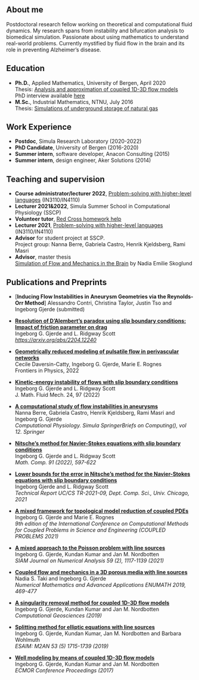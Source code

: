 ## About me
Postdoctoral research fellow working on theoretical and computational fluid dynamics. My research spans from instability and bifurcation analysis to biomedical simulation. Passionate about using mathematics to understand real-world problems. Currently mystified by fluid flow in the brain and its role in preventing Alzheimer’s disease. 

## Education 
- **Ph.D.**, Applied Mathematics, University of Bergen, April 2020 <br />
Thesis: [Analysis and approximation of coupled 1D-3D flow models](https://bora.uib.no/bora-xmlui/handle/1956/21793) <br />
PhD interview available [here](https://vimeo.com/667198155) 
- **M.Sc.**,  Industrial Mathematics, NTNU, July 2016 <br />
Thesis: [Simulations of underground storage of natural gas](https://ntnuopen.ntnu.no/ntnu-xmlui/handle/11250/2405993)

## Work Experience
- **Postdoc**, Simula Research Laboratory (2020-2022)
- **PhD Candidate**, University of Bergen (2016-2020)
- **Summer intern**, software developer, Anacon Consulting (2015)
- **Summer intern**, design engineer, Aker Solutions (2014)

## Teaching and supervision ##
- **Course administrator/lecturer 2022**, [Problem-solving with higher-level languages](https://uio-in3110.github.io/)  (IN3110/IN4110)
- **Lecturer 2021&2022**, Simula Summer School in Computational Physiology (SSCP)
- **Volunteer tutor**, [Red Cross homework help](https://www.rodekors.no/lokalforeninger/oslo/aktiviteter/barn-og-unge/leksehjelp/)
- **Lecturer 2021**, [Problem-solving with higher-level languages](https://uio-in3110.github.io/)  (IN3110/IN4110)
- **Advisor** for student project at SSCP. <br />
Project group: Nanna Berre, Gabriela Castro, Henrik Kjeldsberg, Rami Masri
- **Advisor**, master thesis
<br /> [Simulation of Flow and Mechanics in the Brain](https://bora.uib.no/bora-xmlui/handle/1956/20035) by Nadia Emilie Skoglund

## Publications and Preprints
- [**Inducing Flow Instabilities in Aneurysm Geometries via the Reynolds-Orr Method**]
Alessandro Contri, Christina Taylor, Justin Tso and Ingeborg Gjerde (submitted)

- [**Resolution of D’Alembert’s paradox using slip boundary conditions: Impact of friction parameter on drag**](https://arxiv.org/abs/2204.12240) <br />
Ingeborg G. Gjerde and L. Ridgway Scott <br />
*https://arxiv.org/abs/2204.12240*

- [**Geometrically reduced modeling of pulsatile flow in perivascular networks**](https://www.frontiersin.org/articles/10.3389/fphy.2022.882260/full) <br />
Cecile Daversin-Catty, Ingeborg G. Gjerde, Marie E. Rognes <br />
Frontiers in Physics, 2022

- [**Kinetic-energy instability of flows with slip boundary conditions**](https://people.cs.uchicago.edu/~ridg/finrevdfss.pdf)<br />
Ingeborg G. Gjerde and L. Ridgway Scott<br />
J. Math. Fluid Mech. 24, 97 (2022)

- [**A computational study of flow instabilities in aneurysms**](https://link.springer.com/chapter/10.1007/978-3-031-05164-7_6)<br />
Nanna Berre, Gabriela Castro, Henrik Kjeldsberg, Rami Masri and Ingeborg G. Gjerde <br />
*Computational Physiology. Simula SpringerBriefs on Computing(), vol 12. Springer*

- [**Nitsche’s method for Navier-Stokes equations with slip boundary conditions**](https://www.ams.org/journals/mcom/2022-91-334/S0025-5718-2021-03682-0/)<br />
 Ingeborg G. Gjerde and L. Ridgway Scott<br />
*Math. Comp. 91 (2022), 597-622*

- [**Lower bounds for the error in Nitsche’s method for the Navier-Stokes equations with slip boundary conditions**](https://newtraell.cs.uchicago.edu/files/tr_authentic/TR-2021-09.pdf)<br />
Ingeborg Gjerde and L. Ridgway Scott<br />
*Technical Report UC/CS TR-2021-09, Dept. Comp. Sci., Univ. Chicago, 2021*

- [**A mixed framework for topological model reduction of coupled PDEs**](https://www.scipedia.com/serve-file/e1648818781/l1648811581/da/c1/x4oj6SKznsBAjx3zdQdwOCS584Gnz7OTbcgJVfO-exU/1/36/download.pdf)<br />
Ingeborg G. Gjerde and Marie E. Rognes <br />
*9th edition of the International Conference on Computational Methods for Coupled Problems in Science and Engineering (COUPLED PROBLEMS 2021)*

- [**A mixed approach to the Poisson problem with line sources**](https://epubs.siam.org/doi/abs/10.1137/19M1296549)<br />
Ingeborg G. Gjerde, Kundan Kumar and Jan M. Nordbotten<br />
*SIAM Journal on Numerical Analysis 59 (2), 1117-1139 (2021)*

- [**Coupled flow and mechanics in a 3D porous media with line sources**](https://link.springer.com/chapter/10.1007/978-3-030-55874-1_46)<br />
Nadia S. Taki and Ingeborg G. Gjerde<br />
*Numerical Mathematics and Advanced Applications ENUMATH 2019, 469-477*

- [**A singularity removal method for coupled 1D-3D flow models**](https://link.springer.com/article/10.1007/s10596-019-09899-4#citeas)<br />
Ingeborg G. Gjerde, Kundan Kumar and Jan M. Nordbotten<br />
*Computational Geosciences (2019)*

- [**Splitting method for elliptic equations with line sources**](https://www.esaim-m2an.org/articles/m2an/abs/2019/05/m2an180201/m2an180201.html)<br />
Ingeborg G. Gjerde, Kundan Kumar, Jan M. Nordbotten and Barbara Wohlmuth<br />
*ESAIM: M2AN 53 (5) 1715-1739 (2019)*

- [**Well modeling by means of coupled 1D-3D flow models**](https://www.earthdoc.org/content/papers/10.3997/2214-4609.201802117)<br />
Ingeborg G. Gjerde, Kundan Kumar and Jan M. Nordbotten<br />
*ECMOR Conference Proceedings (2017)*


